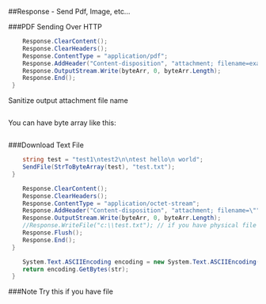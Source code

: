
##Response - Send Pdf, Image, etc...

###PDF Sending Over HTTP
```csharp
 	Response.ClearContent();
 	Response.ClearHeaders();
 	Response.ContentType = "application/pdf";
 	Response.AddHeader("Content-disposition", "attachment; filename=example.pdf");		
 	Response.OutputStream.Write(byteArr, 0, byteArr.Length);
 	Response.End();	
 }
 ```
Sanitize output attachment file name
```csharp
 ```
You can have byte array like this:
```csharp
 ```
###Download Text File
```csharp
 	string test = "test1\ntest2\n\ntest hello\n world";
 	SendFile(StrToByteArray(test), "test.txt");
 }
 ```

```csharp
 	Response.ClearContent();
 	Response.ClearHeaders();
 	Response.ContentType = "application/octet-stream";
 	Response.AddHeader("Content-disposition", "attachment; filename=\""+fileName+"\"");
 	Response.OutputStream.Write(byteArr, 0, byteArr.Length);
 	//Response.WriteFile("c:\\test.txt"); // if you have physical file on server use this
 	Response.Flush();
 	Response.End();
 }
 ```
```csharp
 	System.Text.ASCIIEncoding encoding = new System.Text.ASCIIEncoding();
 	return encoding.GetBytes(str);
 }
 ```
###Note
Try this if you have file
```csharp
 ```



